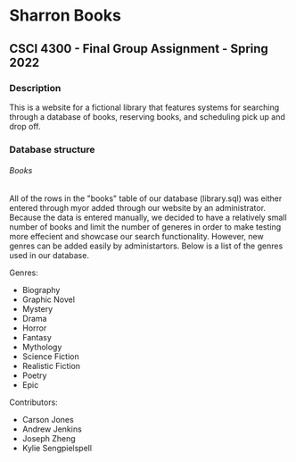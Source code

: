 # Sharron Books
## CSCI 4300 - Final Group Assignment - Spring 2022


### Description
This is a website for a fictional library that features systems for searching 
through a database of books, reserving books, and scheduling pick up and drop off.

### Database structure

###### Books
All of the rows in the "books" table of our database (library.sql) was either entered
through myor added through our website by an administrator. Because the data is entered manually,
we decided to have a relatively small number of books and limit the number of generes in order to
make testing more effecient and showcase our search functionality. However, new genres can be added easily
by administartors. Below is a list of the genres used in our database.

Genres:
* Biography
* Graphic Novel
* Mystery
* Drama
* Horror
* Fantasy
* Mythology
* Science Fiction
* Realistic Fiction
* Poetry
* Epic

Contributors:
* Carson Jones
* Andrew Jenkins
* Joseph Zheng
* Kylie Sengpielspell